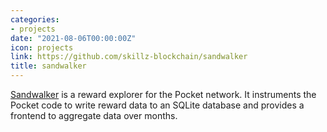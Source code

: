 ```yaml
---
categories:
- projects
date: "2021-08-06T00:00:00Z"
icon: projects
link: https://github.com/skillz-blockchain/sandwalker
title: sandwalker
---
```


[Sandwalker](https://github.com/skillz-blockchain/sandwalker) is a
reward explorer for the Pocket network. It instruments the Pocket code
to write reward data to an SQLite database and provides a frontend to
aggregate data over months.
